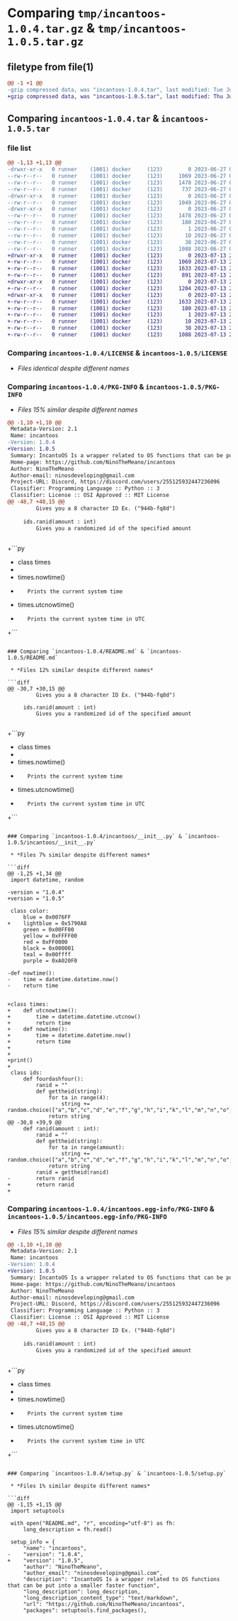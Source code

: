 # Comparing `tmp/incantoos-1.0.4.tar.gz` & `tmp/incantoos-1.0.5.tar.gz`

## filetype from file(1)

```diff
@@ -1 +1 @@
-gzip compressed data, was "incantoos-1.0.4.tar", last modified: Tue Jun 27 03:34:33 2023, max compression
+gzip compressed data, was "incantoos-1.0.5.tar", last modified: Thu Jul 13 23:00:54 2023, max compression
```

## Comparing `incantoos-1.0.4.tar` & `incantoos-1.0.5.tar`

### file list

```diff
@@ -1,13 +1,13 @@
-drwxr-xr-x   0 runner    (1001) docker     (123)        0 2023-06-27 03:34:33.953731 incantoos-1.0.4/
--rw-r--r--   0 runner    (1001) docker     (123)     1069 2023-06-27 03:34:22.000000 incantoos-1.0.4/LICENSE
--rw-r--r--   0 runner    (1001) docker     (123)     1478 2023-06-27 03:34:33.953731 incantoos-1.0.4/PKG-INFO
--rw-r--r--   0 runner    (1001) docker     (123)      737 2023-06-27 03:34:22.000000 incantoos-1.0.4/README.md
-drwxr-xr-x   0 runner    (1001) docker     (123)        0 2023-06-27 03:34:33.953731 incantoos-1.0.4/incantoos/
--rw-r--r--   0 runner    (1001) docker     (123)     1049 2023-06-27 03:34:22.000000 incantoos-1.0.4/incantoos/__init__.py
-drwxr-xr-x   0 runner    (1001) docker     (123)        0 2023-06-27 03:34:33.953731 incantoos-1.0.4/incantoos.egg-info/
--rw-r--r--   0 runner    (1001) docker     (123)     1478 2023-06-27 03:34:33.000000 incantoos-1.0.4/incantoos.egg-info/PKG-INFO
--rw-r--r--   0 runner    (1001) docker     (123)      180 2023-06-27 03:34:33.000000 incantoos-1.0.4/incantoos.egg-info/SOURCES.txt
--rw-r--r--   0 runner    (1001) docker     (123)        1 2023-06-27 03:34:33.000000 incantoos-1.0.4/incantoos.egg-info/dependency_links.txt
--rw-r--r--   0 runner    (1001) docker     (123)       10 2023-06-27 03:34:33.000000 incantoos-1.0.4/incantoos.egg-info/top_level.txt
--rw-r--r--   0 runner    (1001) docker     (123)       38 2023-06-27 03:34:33.953731 incantoos-1.0.4/setup.cfg
--rw-r--r--   0 runner    (1001) docker     (123)     1088 2023-06-27 03:34:22.000000 incantoos-1.0.4/setup.py
+drwxr-xr-x   0 runner    (1001) docker     (123)        0 2023-07-13 23:00:54.169796 incantoos-1.0.5/
+-rw-r--r--   0 runner    (1001) docker     (123)     1069 2023-07-13 23:00:43.000000 incantoos-1.0.5/LICENSE
+-rw-r--r--   0 runner    (1001) docker     (123)     1633 2023-07-13 23:00:54.165796 incantoos-1.0.5/PKG-INFO
+-rw-r--r--   0 runner    (1001) docker     (123)      891 2023-07-13 23:00:43.000000 incantoos-1.0.5/README.md
+drwxr-xr-x   0 runner    (1001) docker     (123)        0 2023-07-13 23:00:54.165796 incantoos-1.0.5/incantoos/
+-rw-r--r--   0 runner    (1001) docker     (123)     1204 2023-07-13 23:00:43.000000 incantoos-1.0.5/incantoos/__init__.py
+drwxr-xr-x   0 runner    (1001) docker     (123)        0 2023-07-13 23:00:54.165796 incantoos-1.0.5/incantoos.egg-info/
+-rw-r--r--   0 runner    (1001) docker     (123)     1633 2023-07-13 23:00:54.000000 incantoos-1.0.5/incantoos.egg-info/PKG-INFO
+-rw-r--r--   0 runner    (1001) docker     (123)      180 2023-07-13 23:00:54.000000 incantoos-1.0.5/incantoos.egg-info/SOURCES.txt
+-rw-r--r--   0 runner    (1001) docker     (123)        1 2023-07-13 23:00:54.000000 incantoos-1.0.5/incantoos.egg-info/dependency_links.txt
+-rw-r--r--   0 runner    (1001) docker     (123)       10 2023-07-13 23:00:54.000000 incantoos-1.0.5/incantoos.egg-info/top_level.txt
+-rw-r--r--   0 runner    (1001) docker     (123)       38 2023-07-13 23:00:54.169796 incantoos-1.0.5/setup.cfg
+-rw-r--r--   0 runner    (1001) docker     (123)     1088 2023-07-13 23:00:43.000000 incantoos-1.0.5/setup.py
```

### Comparing `incantoos-1.0.4/LICENSE` & `incantoos-1.0.5/LICENSE`

 * *Files identical despite different names*

### Comparing `incantoos-1.0.4/PKG-INFO` & `incantoos-1.0.5/PKG-INFO`

 * *Files 15% similar despite different names*

```diff
@@ -1,10 +1,10 @@
 Metadata-Version: 2.1
 Name: incantoos
-Version: 1.0.4
+Version: 1.0.5
 Summary: IncantoOS Is a wrapper related to OS functions that can be put into a smaller faster function
 Home-page: https://github.com/NinoTheMeano/incantoos
 Author: NinoTheMeano
 Author-email: ninosdeveloping@gmail.com
 Project-URL: Discord, https://discord.com/users/255125932447236096
 Classifier: Programming Language :: Python :: 3
 Classifier: License :: OSI Approved :: MIT License
@@ -48,7 +48,15 @@
         Gives you a 8 character ID Ex. ("944b-fq8d")
 
     ids.ranid(amount : int)
         Gives you a randomized id of the specified amount
         
 ```
 
+```py
+    class times
+
+    times.nowtime()
+        Prints the current system time
+    times.utcnowtime()
+        Prints the current system time in UTC
+```
```

### Comparing `incantoos-1.0.4/README.md` & `incantoos-1.0.5/README.md`

 * *Files 12% similar despite different names*

```diff
@@ -30,7 +30,15 @@
         Gives you a 8 character ID Ex. ("944b-fq8d")
 
     ids.ranid(amount : int)
         Gives you a randomized id of the specified amount
         
 ```
 
+```py
+    class times
+
+    times.nowtime()
+        Prints the current system time
+    times.utcnowtime()
+        Prints the current system time in UTC
+```
```

### Comparing `incantoos-1.0.4/incantoos/__init__.py` & `incantoos-1.0.5/incantoos/__init__.py`

 * *Files 7% similar despite different names*

```diff
@@ -1,25 +1,34 @@
 import datetime, random
 
-version = "1.0.4"
+version = "1.0.5"
 
 class color:
     blue = 0x0076FF
+    lightblue = 0x5790A8
     green = 0x00FF00
     yellow = 0xFFFF00
     red = 0xFF0000
     black = 0x000001
     teal = 0x00ffff
     purple = 0xA020F0
 
-def nowtime():
-    time = datetime.datetime.now()
-    return time
 
 
+class times:
+    def utcnowtime():
+        time = datetime.datetime.utcnow()
+        return time
+    def nowtime():
+        time = datetime.datetime.now()
+        return time
+    
+
+print()
+
 class ids:
     def fourdashfour():
         ranid = ""
         def gettheid(string):
             for ta in range(4):
                 string += random.choice(["a","b","c","d","e","f","g","h","i","k","l","m","n","o","q","r","s","t","v","x","y","z","1","2","3","4","5","6","7","8","9"])
             return string
@@ -30,8 +39,9 @@
     def ranid(amount : int):
         ranid = ""
         def gettheid(string):
             for ta in range(amount):
                 string += random.choice(["a","b","c","d","e","f","g","h","i","k","l","m","n","o","q","r","s","t","v","x","y","z","1","2","3","4","5","6","7","8","9"])
             return string
         ranid = gettheid(ranid)
-        return ranid   
+        return ranid   
+
```

### Comparing `incantoos-1.0.4/incantoos.egg-info/PKG-INFO` & `incantoos-1.0.5/incantoos.egg-info/PKG-INFO`

 * *Files 15% similar despite different names*

```diff
@@ -1,10 +1,10 @@
 Metadata-Version: 2.1
 Name: incantoos
-Version: 1.0.4
+Version: 1.0.5
 Summary: IncantoOS Is a wrapper related to OS functions that can be put into a smaller faster function
 Home-page: https://github.com/NinoTheMeano/incantoos
 Author: NinoTheMeano
 Author-email: ninosdeveloping@gmail.com
 Project-URL: Discord, https://discord.com/users/255125932447236096
 Classifier: Programming Language :: Python :: 3
 Classifier: License :: OSI Approved :: MIT License
@@ -48,7 +48,15 @@
         Gives you a 8 character ID Ex. ("944b-fq8d")
 
     ids.ranid(amount : int)
         Gives you a randomized id of the specified amount
         
 ```
 
+```py
+    class times
+
+    times.nowtime()
+        Prints the current system time
+    times.utcnowtime()
+        Prints the current system time in UTC
+```
```

### Comparing `incantoos-1.0.4/setup.py` & `incantoos-1.0.5/setup.py`

 * *Files 1% similar despite different names*

```diff
@@ -1,15 +1,15 @@
 import setuptools
 
 with open("README.md", "r", encoding="utf-8") as fh:
     long_description = fh.read()
 
 setup_info = {
     "name": "incantoos",
-    "version": "1.0.4",
+    "version": "1.0.5",
     "author": "NinoTheMeano",
     "author_email": "ninosdeveloping@gmail.com",
     "description": "IncantoOS Is a wrapper related to OS functions that can be put into a smaller faster function",
     "long_description": long_description,
     "long_description_content_type": "text/markdown",
     "url": "https://github.com/NinoTheMeano/incantoos",
     "packages": setuptools.find_packages(),
```

